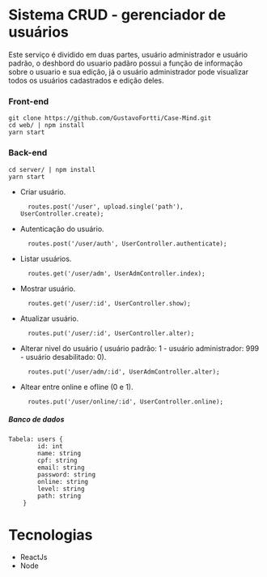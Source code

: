 # Sistema CRUD - gerenciador de usuários

Este serviço é dividido em duas partes, usuário administrador e usuário padrão, o deshbord do usuario padãro possui a função de informação sobre o usuario e sua edição, já o usuário administrador pode visualizar todos os usuários cadastrados e edição deles.

### Front-end

	git clone https://github.com/GustavoFortti/Case-Mind.git
	cd web/ | npm install
	yarn start

### Back-end

	cd server/ | npm install
	yarn start

- Criar usuário.

		routes.post('/user', upload.single('path'), UserController.create);
- Autenticação do usuário.

		routes.post('/user/auth', UserController.authenticate);
- Listar usuários.

		routes.get('/user/adm', UserAdmController.index);
- Mostrar usuário.

		routes.get('/user/:id', UserController.show);
- Atualizar usuário.
	
		routes.put('/user/:id', UserController.alter);
- Alterar nivel do usuário ( usuário padrão: 1 - usuário administrador: 999 - usuário desabilitado: 0).

		routes.put('/user/adm/:id', UserAdmController.alter);
- Altear entre online e ofline (0 e 1).
	
		routes.put('/user/online/:id', UserController.online);

##### Banco de dados

	Tabela: users {
			id: int
			name: string
			cpf: string
			email: string
			password: string
			online: string
			level: string
			path: string
		}		



# Tecnologias

- ReactJs
- Node
